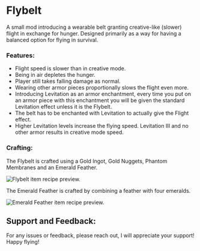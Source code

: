# Flybelt

A small mod introducing a wearable belt granting creative-like (slower) flight in exchange for hunger. Designed primarily as a way for having a balanced option for flying in survival.

### Features:

- Flight speed is slower than in creative mode.
- Being in air depletes the hunger.
- Player still takes falling damage as normal.
- Wearing other armor pieces proportionally slows the flight even more.
- Introducing Levitation as an armor enchantment, every time you put on an armor piece with this enchantment you will be given the standard Levitation effect unless it is the Flybelt.
- The belt has to be enchanted with Levitation to actually give the Flight effect.
- Higher Levitation levels increase the flying speed. Levitation III and no other armor results in creative mode speed.

### Crafting:

The Flybelt is crafted using a Gold Ingot, Gold Nuggets, Phantom Membranes and an Emerald Feather.

<picture>
  <source media="(prefers-color-scheme: dark)" srcset="https://raw.githubusercontent.com/thaetim/Flybelt/master/.media/flybelt_recipe_dark.png">
  <source media="(prefers-color-scheme: light)" srcset="https://raw.githubusercontent.com/thaetim/Flybelt/master/.media/flybelt_recipe_light.png">
  <img alt="Flybelt item recipe preview.">
</picture>

The Emerald Feather is crafted by combining a feather with four emeralds.

<picture>
  <source media="(prefers-color-scheme: dark)" srcset="https://raw.githubusercontent.com/thaetim/Flybelt/master/.media/emerald_feather_recipe_dark.png">
  <source media="(prefers-color-scheme: light)" srcset="https://raw.githubusercontent.com/thaetim/Flybelt/master/.media/emerald_feather_recipe_light.png">
  <img alt="Emerald Feather item recipe preview.">
</picture>

## Support and Feedback:

For any issues or feedback, please reach out, I will appreciate your support! Happy flying!